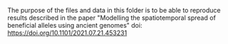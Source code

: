 The purpose of the files and data in this folder is to be able to reproduce results described in the paper "Modelling the spatiotemporal spread of beneficial alleles using ancient genomes"
doi: https://doi.org/10.1101/2021.07.21.453231
